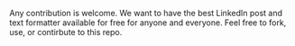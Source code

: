Any contribution is welcome. We want to have the best LinkedIn post and text formatter available for free for anyone and everyone.
Feel free to fork, use, or contirbute to this repo.
